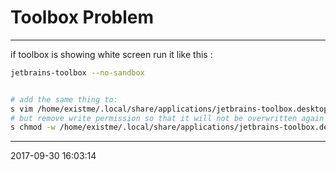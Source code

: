 # Toolbox Problem

----------------------------------------- 
if toolbox is showing white screen run it like this :
```bash
jetbrains-toolbox --no-sandbox


# add the same thing to:
s vim /home/existme/.local/share/applications/jetbrains-toolbox.desktop
# but remove write permission so that it will not be overwritten again by toolbox
s chmod -w /home/existme/.local/share/applications/jetbrains-toolbox.desktop
```

-----------------------------------------
2017-09-30 16:03:14
